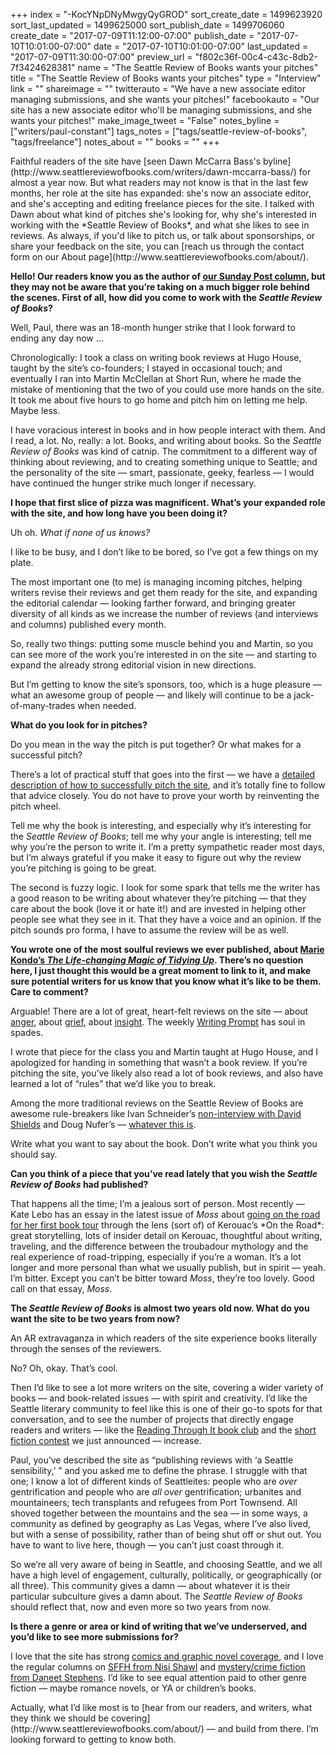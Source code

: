 +++
index = "-KocYNpDNyMwgyQyGROD"
sort_create_date = 1499623920
sort_last_updated = 1499625000
sort_publish_date = 1499706060
create_date = "2017-07-09T11:12:00-07:00"
publish_date = "2017-07-10T10:01:00-07:00"
date = "2017-07-10T10:01:00-07:00"
last_updated = "2017-07-09T11:30:00-07:00"
preview_url = "f802c36f-00c4-c43c-8db2-7f3424628381"
name = "The Seattle Review of Books wants your pitches"
title = "The Seattle Review of Books wants your pitches"
type = "Interview"
link = ""
shareimage = ""
twitterauto = "We have a new associate editor managing submissions, and she wants your pitches!"
facebookauto = "Our site has a new associate editor who'll be managing submissions, and she wants your pitches!"
make_image_tweet = "False"
notes_byline = ["writers/paul-constant"]
tags_notes = ["tags/seattle-review-of-books", "tags/freelance"]
notes_about = ""
books = ""
+++
</head>
<body>
  <div id="wrapper">
    <div id="content">
    
<p class="intro">Faithful readers of the site have [seen Dawn McCarra Bass's byline](http://www.seattlereviewofbooks.com/writers/dawn-mccarra-bass/) for almost a year now. But what readers may not know is that in the last few months, her role at the site has expanded: she's now an associate editor, and she's accepting and editing freelance pieces for the site. I talked with Dawn about what kind of pitches she's looking for, why she's interested in working with the *Seattle Review of Books*, and what she likes to see in reviews. As always, if you'd like to pitch us, or talk about sponsorships, or share your feedback on the site, you can [reach us through the contact form on our About page](http://www.seattlereviewofbooks.com/about/).</p>
    
<p class="noindent"><strong>Hello! Our readers know you as the author of <a href="http://www.seattlereviewofbooks.com/tags/the-sunday-post/">our Sunday Post column</a>, but they may not be aware that you’re taking on a much bigger role behind the scenes. First of all, how did you come to work with the <em>Seattle Review of Books</em>?</strong></p>

<p class="noindent">Well, Paul, there was an 18-month hunger strike that I look forward to ending any day now &#8230;</p>

<p>Chronologically: I took a class on writing book reviews at Hugo House, taught by the site&#8217;s co-founders; I stayed in occasional touch; and eventually I ran into Martin McClellan at Short Run, where he made the mistake of mentioning that the two of you could use more hands on the site. It took me about five hours to go home and pitch him on letting me help. Maybe less.</p>

<p>I have voracious interest in books and in how people interact with them. And I read, a lot. No, really: a lot. Books, and writing about books. So the <em>Seattle Review of Books</em> was kind of catnip. The commitment to a different way of thinking about reviewing, and to creating something unique to Seattle; and the personality of the site — smart, passionate, geeky, fearless — I would have continued the hunger strike much longer if necessary.</p>

<p class="noindent"><strong>I hope that first slice of pizza was magnificent. What’s your expanded role with the site, and how long have you been doing it?</strong></p>

<p class="noindent">Uh oh. <em>What if none of us knows?</em></p>

<p>I like to be busy, and I don&#8217;t like to be bored, so I&#8217;ve got a few things on my plate.</p>

<p>The most important one (to me) is managing incoming pitches, helping writers revise their reviews and get them ready for the site, and expanding the editorial calendar — looking farther forward, and bringing greater diversity of all kinds as we increase the number of reviews (and interviews and columns) published every month.</p>

<p>So, really two things: putting some muscle behind you and Martin, so you can see more of the work you&#8217;re interested in on the site — and starting to expand the already strong editorial vision in new directions.</p>

<p>But I&#8217;m getting to know the site&#8217;s sponsors, too, which is a huge pleasure — what an awesome group of people — and likely will continue to be a jack-of-many-trades when needed.</p>

<p class="noindent"><strong>What do you look for in pitches?</strong></p>

<p class="noindent">Do you mean in the way the pitch is put together? Or what makes for a successful pitch?</p>

<p>There&#8217;s a lot of practical stuff that goes into the first — we have a <a href="http://www.seattlereviewofbooks.com/submissions/">detailed description of how to successfully pitch the site</a>, and it&#8217;s totally fine to follow that advice closely. You do not have to prove your worth by reinventing the pitch wheel.</p>

<p>Tell me why the book is interesting, and especially why it&#8217;s interesting for the <em>Seattle Review of Books</em>; tell me why your angle is interesting; tell me why you&#8217;re the person to write it. I&#8217;m a pretty sympathetic reader most days, but I&#8217;m always grateful if you make it easy to figure out why the review you&#8217;re pitching is going to be great.</p>

<p>The second is fuzzy logic. I look for some spark that tells me the writer has a good reason to be writing about whatever they&#8217;re pitching — that they care about the book (love it or hate it!) and are invested in helping other people see what they see in it. That they have a voice and an opinion. If the pitch sounds pro forma, I have to assume the review will be as well.</p>

<p class="noindent"><strong>You wrote one of the most soulful reviews we ever published, about <a href="http://www.seattlereviewofbooks.com/reviews/everybodys-straightening-like-its-a-commercial/">Marie Kondo’s <em>The Life-changing Magic of Tidying Up</em></a>. There’s no question here, I just thought this would be a great moment to link to it, and make sure potential writers for us know that you know what it’s like to be them. Care to comment?</strong></p>

<p class="noindent">Arguable! There are a lot of great, heart-felt reviews on the site — about <a href="http://www.seattlereviewofbooks.com/reviews/the-fascist-within/">anger</a>, about <a href="http://www.seattlereviewofbooks.com/reviews/sharing-the-last-of-our-food/">grief</a>, about <a href="http://www.seattlereviewofbooks.com/reviews/with-a-single-step/">insight</a>. The weekly <a href="http://www.seattlereviewofbooks.com/tags/seattle-writing-prompts">Writing Prompt</a> has soul in spades.</p>

<p>I wrote that piece for the class you and Martin taught at Hugo House, and I apologized for handing in something that wasn&#8217;t a book review. If you&#8217;re pitching the site, you&#8217;ve likely also read a lot of book reviews, and also have learned a lot of &#8220;rules&#8221; that we&#8217;d like you to break.</p>

<p>Among the more traditional reviews on the Seattle Review of Books are awesome rule-breakers like Ivan Schneider&#8217;s <a href="http://www.seattlereviewofbooks.com/notes/2017/06/05/talking-to-ourselves/">non-interview with David Shields</a> and Doug Nufer&#8217;s — <a href="http://www.seattlereviewofbooks.com/reviews/collateral-damage/">whatever this is</a>.</p>

<p>Write what you want to say about the book. Don&#8217;t write what you think you should say.</p>

<p class="noindent"><strong>Can you think of a piece that you’ve read lately that you wish the <em>Seattle Review of Books</em> had published?</strong></p>

<p class="noindent">That happens all the time; I&#8217;m a jealous sort of person. Most recently — Kate Lebo has an essay in the latest issue of <em>Moss</em> about <a href="http://www.mosslit.com/vol03/issue07.html#SurvivorsGuide">going on the road for her first book tour</a> through the lens (sort of) of Kerouac&#8217;s *On the Road*: great storytelling, lots of insider detail on Kerouac, thoughtful about writing, traveling, and the difference between the troubadour mythology and the real experience of road-tripping, especially if you&#8217;re a woman. It&#8217;s a lot longer and more personal than what we usually publish, but in spirit — yeah. I&#8217;m bitter. Except you can&#8217;t be bitter toward <em>Moss</em>, they&#8217;re too lovely. Good call on that essay, <em>Moss</em>.</p>

<p class="noindent"><strong>The <em>Seattle Review of Books</em> is almost two years old now. What do you want the site to be two years from now?</strong></p>

<p>An AR extravaganza in which readers of the site experience books literally through the senses of the reviewers.</p>

<p>No? Oh, okay. That&#8217;s cool.</p>

<p>Then I&#8217;d like to see a lot more writers on the site, covering a wider variety of books — and book-related issues — with spirit and creativity. I&#8217;d like the Seattle literary community to feel like this is one of their go-to spots for that conversation, and to see the number of projects that directly engage readers and writers — like the <a href="http://www.seattlereviewofbooks.com/reviews/enemies-of-the-state/">Reading Through It book club</a> and the <a href="http://www.seattlereviewofbooks.com/notes/2017/07/05/announcing-our-seattle-writing-prompts-short-story-contest-judged-by-matt-ruff/">short fiction contest</a> we just announced — increase.</p>

<p>Paul, you&#8217;ve described the site as &#8220;publishing reviews with &#8216;a Seattle sensibility,&#8217; &#8221; and you asked me to define the phrase. I struggle with that one; I know a lot of different kinds of Seattleites: people who are <em>over</em> gentrification and people who are <em>all over</em> gentrification; urbanites and mountaineers; tech transplants and refugees from Port Townsend. All shoved together between the mountains and the sea — in some ways, a community as defined by geography as Las Vegas, where I&#8217;ve also lived, but with a sense of possibility, rather than of being shut off or shut out. You have to want to live here, though — you can&#8217;t just coast through it.</p>

<p>So we&#8217;re all very aware of being in Seattle, and choosing Seattle, and we all have a high level of engagement, culturally, politically, or geographically (or all three). This community gives a damn — about whatever it is their particular subculture gives a damn about. The <em>Seattle Review of Books</em> should reflect that, now and even more so two years from now.</p>

<p class="noindent"><strong>Is there a genre or area or kind of writing that we’ve underserved, and you’d like to see more submissions for?</strong></p>

<p class="noindent">I love that the site has strong <a href="http://www.seattlereviewofbooks.com/notes/2017/07/06/thursday-comics-hangover-choose-your-spider-man/">comics and graphic novel coverage</a>, and I love the regular columns on <a href="http://www.seattlereviewofbooks.com/tags/the-future-alternative-past">SFFH from Nisi Shawl</a> and <a href="http://www.seattlereviewofbooks.com/tags/criminal-fiction">mystery/crime fiction from Daneet Stephens</a>. I&#8217;d like to see equal attention paid to other genre fiction — maybe romance novels, or YA or children&#8217;s books.</p>

<p>Actually, what I&#8217;d like most is to [hear from our readers, and writers, what they think we should be covering](http://www.seattlereviewofbooks.com/about/) — and build from there. I&#8217;m looking forward to getting to know both.</p>
    </div>
  </div> <!-- End wrapper -->
</body>
</html>
